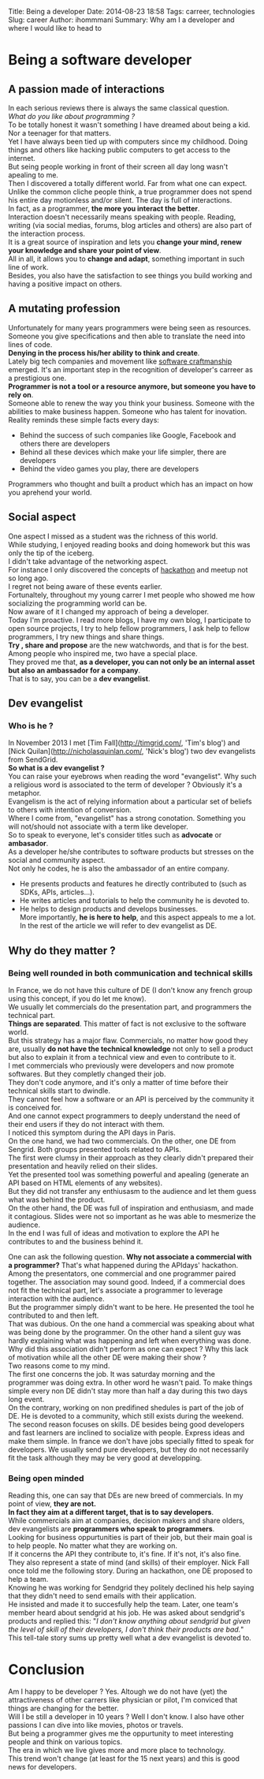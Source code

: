 Title: Being a developer 
Date: 2014-08-23 18:58
Tags: carreer, technologies
Slug: career 
Author: ihommmani
Summary: Why am I a developer and where I would like to head to


# Being a software developer
## A passion made of interactions
In each serious reviews there is always the same classical question.  
*What do you like about programming ?*  
To be totally honest it wasn't something I have dreamed about being a kid. Nor a teenager for that matters.  
Yet I have always been tied up with computers since my childhood. Doing things and others like hacking public computers to get access to the internet.  
But seing people working in front of their screen all day long wasn't apealing to me.  
Then I discovered a totally different world. Far from what one can expect.  
Unlike the common cliche people think, a true programmer does not spend his entire day motionless and/or silent.
The day is full of interactions.   
In fact, as a programmer, **the more you interact the better**.  
Interaction doesn't necessarily means speaking with people. Reading, writing (via social medias, forums, blog articles and others) are also part of the interaction process.  
It is a great source of inspiration and lets you **change your mind, renew your knowledge and share your point of view**.  
All in all, it allows you to **change and adapt**, something important in such line of work.  
Besides, you also have the satisfaction to see things you build working and having a positive impact on others.   
## A mutating profession
Unfortunately for many years programmers were being seen as resources. Someone you give specifications and then able to translate the need into lines of code.  
**Denying in the process his/her ability to think and create**.  
Lately big tech companies and movement like [software craftmanship](http://en.wikipedia.org/wiki/Software_craftsmanship, 'craftmanship') emerged. It's an important step in the recognition of developer's carreer as a prestigious one.   
**Programmer is not a tool or a resource anymore, but someone you have to rely on**.  
Someone able to renew the way you think your business. Someone with the abilities to make business happen. Someone who has talent for inovation.  
Reality reminds these simple facts every days:  
- Behind the success of such companies like Google, Facebook and others there are developers  
- Behind all these devices which make your life simpler, there are developers  
- Behind the video games you play, there are developers  

Programmers who thought and built a product which has an impact on how you aprehend your world.  

## Social aspect
One aspect I missed as a student was the richness of this world.  
While studying, I enjoyed reading books and doing homework but this was only the tip of the iceberg.  
I didn't take advantage of the networking aspect.  
For instance I only discovered the concepts of [hackathon](http://en.wikipedia.org/wiki/Hackathon, 'hackathon') and meetup not so long ago.  
I regret not being aware of these events earlier.  
Fortunaltely, throughout my young carrer I met people who showed me how socializing the programming world can be.  
Now aware of it I changed my approach of being a developer.  
Today I'm proactive. I read more blogs, I have my own blog, I participate to open source projects, I try to help fellow programmers, I ask help to fellow programmers, I try new things and share things.   
**Try , share and propose** are the new watchwords, and that is for the best.
Among people who inspired me, two have a special place.   
They proved me that, **as a developer, you can not only be an internal asset but also an ambassador for a company**.  
That is to say, you can be a **dev evangelist**.  

## Dev evangelist
### Who is he ?
In November 2013 I met [Tim Fall](http://timgrid.com/, 'Tim's blog') and [Nick Quilan](http://nicholasquinlan.com/, 'Nick's blog') two dev evangelists from SendGrid.  
**So what is a dev evangelist ?**   
You can raise your eyebrows when reading the word "evangelist". Why such a religious word is associated to the term of developer ?
Obviously it's a metaphor.  
Evangelism is the act of relying information about a particular set of beliefs to others with intention of conversion.  
Where I come from, "evangelist" has a strong conotation. Something you will not/should not associate with a term like developer.  
So to speak to everyone, let's consider titles such as **advocate** or **ambasador**.  
As a developer he/she contributes to software products but stresses on the social and community aspect.  
Not only he codes, he is also the ambassador of an entire company.  
- He presents products and features he directly contributed to (such as SDKs, APIs, articles...).  
- He writes articles and tutorials to help the community he is devoted to.  
- He helps to design products and develops businesses.   
More importantly, **he is here to help**, and this aspect appeals to me a lot.  
In the rest of the article we will refer to dev evangelist as DE.

## Why do they matter ?
### Being well rounded in both communication and technical skills
In France, we do not have this culture of DE (I don't know any french group using this concept, if you do let me know).   
We usually let commercials do the presentation part, and programmers the technical part.  
**Things are separated**.  This matter of fact is not exclusive to the software world.  
But this strategy has a major flaw. Commercials, no matter how good they are, usually **do not have the technical knowledge** not only to sell a product but also to explain it from a technical view and even to contribute to it.   
I met commercials who previously were developers and now promote softwares. But they completly changed their job.  
They don't code anymore, and it's only a matter of time before their technical skills start to dwindle.  
They cannot feel how a software or an API is perceived by the community it is conceived for.  
And one cannot expect programmers to deeply understand the need of their end users if they do not interact with them.  
I noticed this symptom during the API days in Paris.  
On the one hand, we had two commercials. On the other, one DE from Sengrid. Both groups presented tools related to APIs.  
The first were clumsy in their approach as they clearly didn't prepared their presentation and heavily relied on their slides.  
Yet the presented tool was something powerful and apealing (generate an API based on HTML elements of any websites).  
But they did not transfer any enthiusasm to the audience and let them guess what was behind the product.   
On the other hand, the DE was full of inspiration and enthusiasm, and made it contagious. Slides were not so important as he was able to mesmerize the audience.  
In the end I was full of ideas and motivation to explore the API he contributes to and the business behind it.  

One can ask the following question. **Why not associate a commercial with a programmer?** 
That's what happened during the APIdays' hackathon.  
Among the presentators, one commercial and one programmer paired together. The association may sound good.
Indeed,  if a commercial does not fit the technical part, let's associate a programmer to leverage interaction with the audience.  
But the programmer simply didn't want to be here. He presented the tool he contributed to and then left.  
That was dubious. On the one hand a commercial was speaking about what was being done by the programmer. On the other hand a silent guy was hardly explaining what was happening and left when everything was done.  
Why did this association didn't perform as one can expect ? Why this lack of motivation while all the other DE were making their show ?  
Two reasons come to my mind.  
The first one concerns the job. It was saturday morning and the programmer was doing extra. In other word he wasn't paid.
To make things simple every non DE didn't stay more than half a day during this two days long event.  
On the contrary, working on non predifined shedules is part of the job of DE. He is devoted to a community, which still exists during the weekend.  
The second reason focuses on skills.
DE besides being good developers and fast learners are inclined to socialize with people. Express ideas and make them simple. 
In france we don't have jobs specially fitted to speak for developers. We usually send pure developers, but they do not necessarily fit the task although they may be very good at developping.  

### Being open minded
Reading this, one can say that DEs are new breed of commercials.
In my point of view, **they are not.**  
**In fact they aim at a different target, that is to say developers**.  
While commercials aim at companies, decision makers and share olders, dev evangelists are **programmers who speak to programmers**.  
Looking for business oppurtunities is part of their job, but their main goal is to help people. No matter what they are working on.   
If it concerns the API they contribute to, it's fine. If it's not, it's also fine.   
They also represent a state of mind (and skills) of their employer. 
Nick Fall once told me the following story. During an hackathon, one DE proposed to help a team.   
Knowing he was working for Sendgrid they politely declined his help saying that they didn't need to send emails with their application.  
He insisted and made it to succesfully help the team. Later, one team's member heard about sendgrid at his job. He was asked about sendgrid's products and replied this: "*I don't know anything about sendgrid but given the level of skill of their developers, I don't think their products are bad.*" 
This tell-tale story sums up pretty well what a dev evangelist is devoted to.

# Conclusion
Am I happy to be developer ? Yes. 
Altough we do not have (yet) the attractiveness of other carrers like physician or pilot, I'm conviced that things are changing for the better.  
Will I be still a developer in 10 years ? Well I don't know. I also have other passions I can dive into like movies, photos or travels.   
But being a programmer gives me the oppurtunity to meet interesting people and think on various topics.  
The era in which we live gives more and more place to technology.  
This trend won't change (at least for the 15 next years) and this is good news for developers.  
